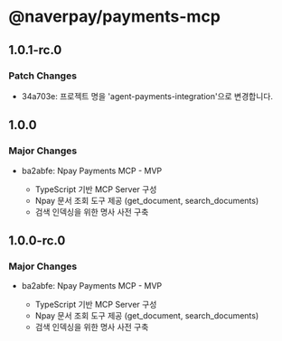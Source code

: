 # @naverpay/payments-mcp

## 1.0.1-rc.0

### Patch Changes

-   34a703e: 프로젝트 명을 'agent-payments-integration'으로 변경합니다.

## 1.0.0

### Major Changes

-   ba2abfe: Npay Payments MCP - MVP

    -   TypeScript 기반 MCP Server 구성
    -   Npay 문서 조회 도구 제공 (get_document, search_documents)
    -   검색 인덱싱을 위한 명사 사전 구축

## 1.0.0-rc.0

### Major Changes

-   ba2abfe: Npay Payments MCP - MVP

    -   TypeScript 기반 MCP Server 구성
    -   Npay 문서 조회 도구 제공 (get_document, search_documents)
    -   검색 인덱싱을 위한 명사 사전 구축
